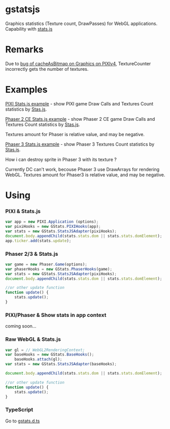 # gstatsjs
Graphics statistics (Texture count, DrawPasses) for WebGL applications. Capability with [stats.js](https://github.com/mrdoob/stats.js)

# Remarks

Due to [bug of cacheAsBitmap on Graphics on PIXIv4](https://github.com/pixijs/pixi.js/issues/4692),  TextureCounter incorrectly gets the number of textures.

# Examples
[PIXI Stats.js example](./exampless/pixi) - show PIXI game Draw Calls and Textures Count statistics by [Stas.js](https://github.com/mrdoob/stats.js/). 

[Phaser 2 CE Stats.js example](./exampless/phaser2ce) - show Phaser 2 CE game Draw Calls and Textures Count statistics by [Stas.js](https://github.com/mrdoob/stats.js/).

Textures amount for Phaser is relative value, and may be negative.

[Phaser 3 Stats.js example](./exampless/phaser3) - show Phaser 3 Textures Count statistics by [Stas.js](https://github.com/mrdoob/stats.js/).

How i can destroy sprite in Phaser 3 with its texture ? 

Currently DC can't work, becouse Phaser 3 use DrawArrays for rendering WebGL. 
Textures amount for Phaser3 is relative value, and may be negative.

# Using
### PIXI & Stats.js

```javascript
var app = new PIXI.Application (options);
var pixiHooks = new GStats.PIXIHooks(app);
var stats = new GStats.StatsJSAdapter(pixiHooks);
document.body.appendChild(stats.stats.dom || stats.stats.domElement);
app.ticker.add(stats.update);
```

### Phaser 2/3 & Stats.js
```javascript
var game = new Phaser.Game(options);
var phaserHooks = new GStats.PhaserHooks(game);
var stats = new GStats.StatsJSAdapter(pixiHooks);
document.body.appendChild(stats.stats.dom || stats.stats.domElement);

//or other update function
function update() {
    stats.update();
}
```

### PIXI/Phaser & Show stats in app context
coming soon...
### Raw WebGL & Stats.js 
```javascript
var gl = // WebGL2RenderingContext;
var baseHooks = new GStats.BaseHooks();
    baseHooks.attach(gl);
var stats = new GStats.StatsJSAdapter(baseHooks);

document.body.appendChild(stats.stats.dom || stats.stats.domElement);

//or other update function
function update() {
    stats.update();
}
```

### TypeScript

Go to  [gstats.d.ts](https://github.com/eXponenta/gstatsjs/blob/master/dist/gstats.d.ts)
